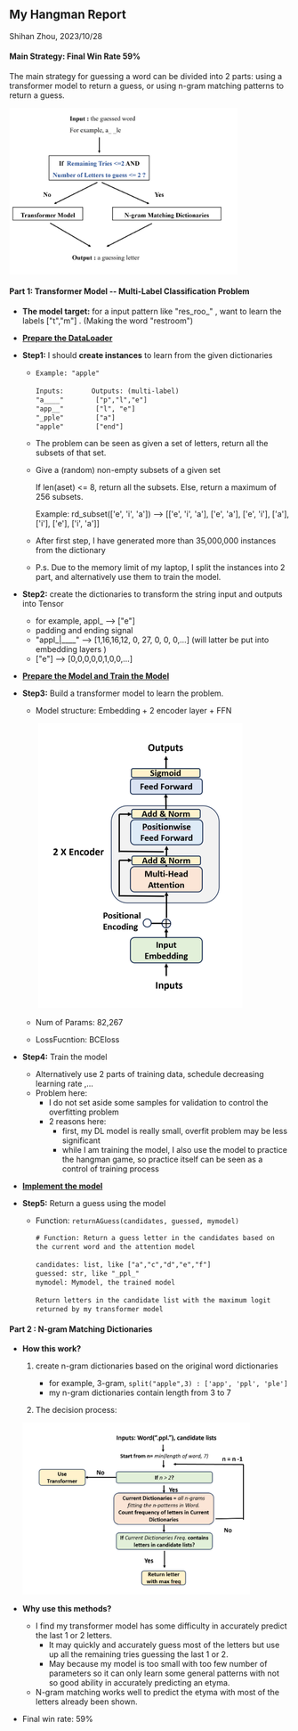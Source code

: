 ## My Hangman Report

Shihan Zhou,  2023/10/28

#### Main Strategy: Final Win Rate 59%

The main strategy for guessing a word can be divided into 2 parts: using a transformer model to return a guess, or using n-gram matching patterns to return a guess.

<img src="img/figure1.png" alt="fig1" style="zoom:40%;" />

####  **Part 1: Transformer Model -- Multi-Label Classification Problem**

* **The model target:** for a input pattern like "res_roo_" , want to learn the labels ["t","m"] . (Making the word "restroom")

* <u>**Prepare the DataLoader**</u>

* **Step1:** I should **create instances** to learn from the given dictionaries

  *     Example: "apple"
        
        Inputs:       Outputs: (multi-label)
        "a____"        ["p","l","e"]
        "app__"        ["l", "e"]
        "_pple"        ["a"]
        "apple"        ["end"]

  * The problem can be seen as given a set of letters, return all the subsets of that set.

  *    Give a (random) non-empty subsets of a given set 

        If len(aset) <= 8, return all the subsets.
        Else, return a maximum of 256 subsets.
       
        Example: rd_subset(['e', 'i', 'a']) --> [['e', 'i', 'a'], ['e', 'a'], ['e', 'i'], ['a'], ['i'], ['e'], ['i', 'a']]

  * After first step, I have generated more than 35,000,000 instances from the dictionary

  * P.s. Due to the memory limit of my laptop, I split the instances into 2 part, and alternatively use them to train the model.

    

* **Step2:** create the dictionaries to transform the string input and outputs into Tensor

  * for example, appl_ --> ["e"]
  * padding and ending signal 
  * "appl_|____" --> [1,16,16,12, 0, 27, 0, 0, 0,...] (will latter be put into embedding layers )
  * ["e"] --> [0,0,0,0,0,1,0,0,...]

* <u>**Prepare the Model and Train the Model**</u>

* **Step3:**  Build a transformer model to learn the problem. 

  * Model structure:  Embedding + 2 encoder layer + FFN 

    ​	<img src="img/figure2.png" alt="fig2" style="zoom:50%;" />

  * Num of Params:  82,267

  * LossFucntion: BCEloss

* **Step4:**  Train the model

  * Alternatively use 2 parts of training data, schedule decreasing learning rate ,...
  * Problem here: 
    * I do not set aside some samples for validation to control the overfitting problem
    * 2 reasons here:
      * first, my DL model is really small, overfit problem may be less significant
      * while I am training the model, I also use the model to practice the hangman game, so practice itself can be seen as a control of training process

* **<u>Implement the model</u>**

* **Step5:** Return a guess using the model

  * Function:  `returnAGuess(candidates, guessed, mymodel)`

        # Function: Return a guess letter in the candidates based on the current word and the attention model
        
        candidates: list, like ["a","c","d","e","f"]
        guessed: str, like "_ppl_"
        mymodel: Mymodel, the trained model
        
        Return letters in the candidate list with the maximum logit returned by my transformer model



#### Part 2 :  N-gram Matching Dictionaries

* **How this work?**

  1. create n-gram dictionaries based on the original word dictionaries

     * for example, 3-gram, `split("apple",3) : ['app', 'ppl', 'ple']`
     * my n-gram dictionaries contain length from 3 to 7

  2.  The decision process:

     <img src="img\figure3.png" alt="n-gram" style="zoom: 40%;" />

* **Why use this methods?**

  * I find my transformer model has some difficulty in accurately predict the last 1 or 2 letters. 
    * It may quickly and accurately guess most of the letters but use up all the remaining tries guessing the last 1 or 2. 
    * May because my model is too small with too few number of parameters so it can only learn some general patterns with not so good ability in accurately predicting an etyma.
  * N-gram matching works well to predict the etyma with most of the letters already been shown. 



* Final win rate: 59%

  

